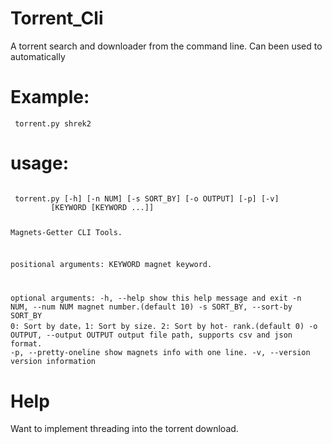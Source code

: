 # Torrent_Cli
A torrent search and downloader from the command line. Can been used to automatically 
# Example:
  <code> torrent.py shrek2 </code>
# usage:
<code> 
 torrent.py [-h] [-n NUM] [-s SORT_BY] [-o OUTPUT] [-p] [-v]
         [KEYWORD [KEYWORD ...]]

Magnets-Getter CLI Tools.

positional arguments:
  KEYWORD               magnet keyword.

optional arguments:
  -h, --help            show this help message and exit
  -n NUM, --num NUM     magnet number.(default 10)
  -s SORT_BY, --sort-by SORT_BY
                        0: Sort by date，1: Sort by size. 2: Sort by hot-
                        rank.(default 0)
  -o OUTPUT, --output OUTPUT
                        output file path, supports csv and json format.
  -p, --pretty-oneline  show magnets info with one line.
  -v, --version         version information
  </code>
# Help
  Want to implement threading into the torrent download.
